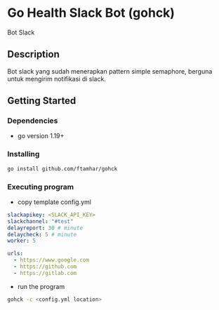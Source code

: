 # Go Health Slack Bot (gohck)

Bot Slack

## Description

Bot slack yang sudah menerapkan pattern simple semaphore, berguna untuk mengirim notifikasi di slack.

## Getting Started

### Dependencies

* go version 1.19+

### Installing

```sh
go install github.com/ftamhar/gohck 
```

### Executing program

* copy template config.yml
```yml
slackapikey: <SLACK_API_KEY>
slackchannel: "#test"
delayreport: 30 # minute
delaycheck: 5 # minute
worker: 5

urls:
  - https://www.google.com
  - https://github.com
  - https://gitlab.com

```

* run the program
```sh
gohck -c <config.yml location>
```
